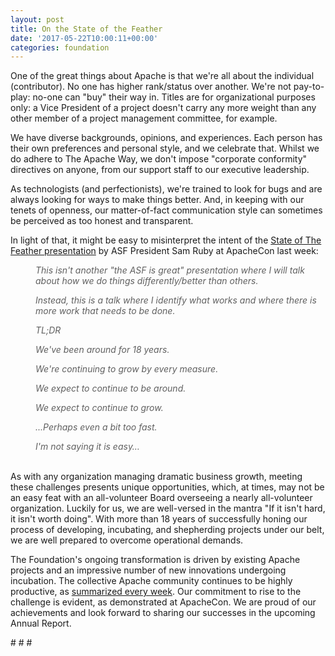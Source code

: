 ```yaml
---
layout: post
title: On the State of the Feather
date: '2017-05-22T10:00:11+00:00'
categories: foundation
---
```

<p>One of the great things about Apache is that we're all about the individual (contributor). No one has higher rank/status over another. We're not pay-to-play: no-one can &quot;buy&quot; their way in. Titles are for organizational purposes only: a Vice President of a project doesn't carry any more weight than any other member of a project management committee, for example.</p> 
  <p>We have diverse backgrounds, opinions, and experiences. Each person has their own preferences and personal style, and we celebrate that. Whilst we do adhere to The Apache Way, we don't impose &quot;corporate conformity&quot; directives on anyone, from our support staff to our executive leadership.</p> 
  <p>As technologists (and perfectionists), we're trained to look for bugs and are always looking for ways to make things better. And, in keeping with our tenets of openness, our matter-of-fact communication style can sometimes be perceived as too honest and transparent.</p> 
  <p>In light of that, it might be easy to misinterpret the intent of the&nbsp;<a href="https://s3.amazonaws.com/files-dist/sof/ASFStateoftheFeather-2017.pdf">State of The Feather presentation</a>&nbsp;by ASF President Sam Ruby at ApacheCon last week:</p> 
  <blockquote style="margin: 0px 0px 0px 40px; border: none; padding: 0px;"> 
    <p><em>This isn't another &quot;the ASF is great&quot; presentation where I will talk about how we do things differently/better than others.</em></p> 
    <p><em>Instead, this is a talk where I identify what works and where there is more work that needs to be done.</em></p> 
    <p><em>TL;DR</em></p> 
    <p><em>We've been around for 18 years.</em></p> 
    <p><em>We're continuing to grow by every measure.</em></p> 
    <p><em>We expect to continue to be around.</em></p> 
    <p><em>We expect to continue to grow.</em></p> 
    <p><em>...Perhaps even a bit too fast.</em></p> 
    <p><em>I'm not saying it is easy…</em></p> 
  </blockquote> 
  <p><br />As with any organization managing dramatic business growth, meeting these challenges presents unique opportunities, which, at times, may not be an easy feat with an all-volunteer Board overseeing a nearly all-volunteer organization. Luckily for us, we are well-versed in the mantra &quot;If it isn't hard, it isn't worth doing&quot;. With more than 18 years of successfully honing our process of developing, incubating, and shepherding projects under our belt, we are well prepared to overcome operational demands.</p> 
  <p>The Foundation's ongoing transformation is driven by existing Apache projects and an impressive number of new innovations undergoing incubation. The collective Apache community continues to be highly productive, as <a href="https://s.apache.org/oVXb">summarized every week</a>. Our commitment to rise to the challenge is evident, as demonstrated at ApacheCon. We are proud of our achievements and look forward to sharing our successes in the upcoming Annual Report.</p> 
  <p># # #&nbsp;</p>
